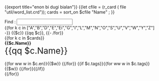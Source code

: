 {{export title="enon bi dugi bialan"}}
{{let cfile = (r_card ( file "util/word_list.crd"));
    cards = sort_on $cfile "Name" ;
}}
<div class="search">Find : <input id="search_box" type="text"></input></div>
<div class="letters">
{{for k c in ["A","B","D","E","Ei","G","I","L","M","N","O","S","U","V","W","Y","Z"] -}}
{{$c}} {{qq $c}},
{{- /for}}
</div>
<div class="word-list" id="words_div">
{{for k c in $cards}}
    <div class="word-box">
    <span style="font-weight:bold">{{$c.Name}}</span><br>
    <span style="font-size:200%" >{{qq $c.Name}}</span><br>
    <br>
    {{for ww w in $c.en}}{{$w}} {{/for}}
    {{if $c.tags}}{{for ww w in $c.tags}}{{$w}} {{/for}}{{/if}}
    </div>
{{/for}}
</div>

<script>
let dom = {
    searchBox : document.getElementById("search_box"),
    wordsDiv : document.getElementById("words_div"),
}

dom.searchBox.oninput = (e) => {
    let ch = dom.wordsDiv.children;
    let tx = dom.searchBox.value;
    for (let c in ch){

        if (ch[c].innerText?.includes(tx)){
            ch[c].classList?.remove("hidden");
        }else {
            ch[c].classList?.add("hidden");
        }
    }
}

</script>
